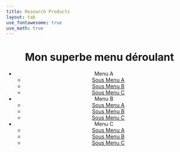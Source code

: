 ```yaml
---
title: Research Products
layout: tab
use_fontawesome: true
use_math: true
---
```

<html>
    <head>
        <title>HTML / CSS : Menu déroulant</title>
        <meta charset="utf-8">
        <link rel="stylesheet" href="index.css">
    </head>
 <body>
        <header>
            <h1>Mon superbe menu déroulant</h1>
            <ul class="menu">
                <li class="menuList">
                    Menu A
                    <ul class="subMenu">
                        <li><a href="#">Sous Menu A</a></li>
                        <li><a href="#">Sous Menu B</a></li>
                        <li><a href="#">Sous Menu C</a></li>
                    </ul>
                </li>
                <li class="menuList">
                    Menu B
                    <ul class="subMenu">
                        <li><a href="#">Sous Menu A</a></li>
                        <li><a href="#">Sous Menu B</a></li>
                        <li><a href="#">Sous Menu C</a></li>
                    </ul>
                </li>
                <li class="menuList">
                    Menu C
                    <ul class="subMenu">
                        <li><a href="#">Sous Menu A</a></li>
                        <li><a href="#">Sous Menu B</a></li>
                        <li><a href="#">Sous Menu C</a></li>
                    </ul>
                </li>
            </ul>
        </header>
    </body>
</html> 
